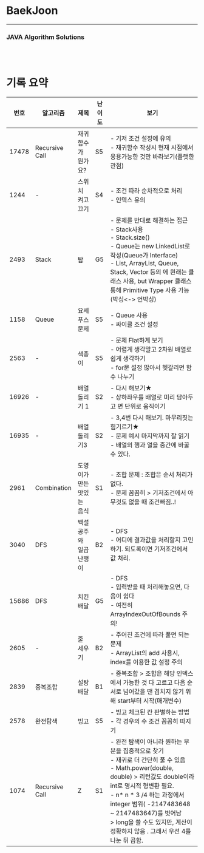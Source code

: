 # BaekJoon

----

### JAVA Algorithm Solutions
<br><br>

# 기록 요약
| 번호  | 알고리즘       | 제목                      | 난이도 | 보기                                                         |
| ----- | -------------- | ------------------------- | ------ | ------------------------------------------------------------ |
| 17478 | Recursive Call | 재귀함수가 뭔가요?        | S5     | - 기저 조건 설정에 유의<br />- 재귀함수 작성시 현재 시점에서 응용가능한 것만 바라보기(플랫한 관점) |
| 1244  | -              | 스위치 켜고 끄기          | S4     | - 조건 따라 순차적으로 처리<br />- 인덱스 유의               |
| 2493  | Stack          | 탑                        | G5     | - 문제를 반대로 해결하는 접근<br />- Stack사용<br />- Stack.size()<br />- Queue는 new LinkedList로 작성(Queue가 Interface)<br />- List, ArrayList, Queue, Stack, Vector 등의 <E>에 원래는 클래스 사용, but Wrapper 클래스 통해 Primitive Type 사용 가능(박싱<-> 언박싱) |
| 1158  | Queue          | 요세푸스 문제             | S5     | - Queue 사용<br />- 싸이클 조건 설정                         |
| 2563  | -              | 색종이                    | S5     | - 문제  Flat하게 보기<br />- 어렵게 생각말고 2차원 배열로 쉽게 생각하기<br />- for문 설정 많아서 헷갈리면 함수 나누기 |
| 16926 | -              | 배열 돌리기 1             | S2     | - 다시 해보기★<br />- 상하좌우를 배열로 미리 담아두고 면 단위로 움직이기 |
| 16935 | -              | 배열 돌리기3              | S2     | - 3,4번 다시 해보기. 마무리짓는 힘기르기★<br />- 문제 예시 마지막까지 잘 읽기<br />- 배열의 행과 열을 중간에 바꿀 수 있다. |
| 2961  | Combination    | 도영이가 만든 맛있는 음식 | S1     | - 조합 문제 : 조합은 순서 처리가 없다. <br />- 문제 꼼꼼히 > 기저조건에서 아무것도 없을 때 조건빠짐..! |
| 3040  | DFS            | 백설공주와 일곱 난쟁이    | B2     | - DFS<br />- 어디에 결과값을 처리할지 고민하기. 되도록이면 기저조건에서 값 처리. |
| 15686 | DFS            | 치킨배달                  | G5     | - DFS<br />- 입력받을 때 처리해놓으면, 다음이 쉽다<br />- 여전히 ArrayIndexOutOfBounds 주의! |
| 2605  | -              | 줄 세우기                 | B2     | - 주어진 조건에 따라 풀면 되는 문제<br />- ArrayList의 add 사용시, index를 이용한 값 설정 주의 |
| 2839  | 중복조합       | 설탕 배달                 | B1     | - 중복조합 > 조합은 해당 인덱스에서 가능한 것  다 고르고 다음 순서로 넘어갔을 땐 겹치지 않기 위해 start부터 시작(매개변수) |
| 2578  | 완전탐색       | 빙고                      | S5     | - 빙고 체크된 칸 판별하는 방법<br />- 각 경우의 수 조건 꼼꼼히 따지기 |
| 1074  | Recursive Call | Z                         | S1     | - 완전 탐색이 아니라 원하는 부분을 집중적으로 찾기<br />- 재귀로 더 간단히 풀 수 있음<br />- Math.power(double, double)  > 리턴값도 double이라 int로 명시적 형변환 필요.<br />- n* n * 3 /4 하는 과정에서 integer 범위( -2147483648 ~ 2147483647)를 벗어남 <br />   > long을 쓸 수도 있지만, 계산이 정확하지 않음 . 그래서 우선 4를 나눈 뒤 곱함. |

